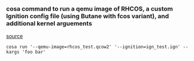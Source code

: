 ### cosa command to run a qemu image of RHCOS, a custom Ignition config file (using Butane with fcos variant), and additional kernel arguements
[source](https://coreos.github.io/coreos-assembler/cosa/run/#additional-kernel-arguments)

`cosa run '--qemu-image=rhcos_test.qcow2' '--ignition=ign_test.ign' --kargs 'foo bar'`
